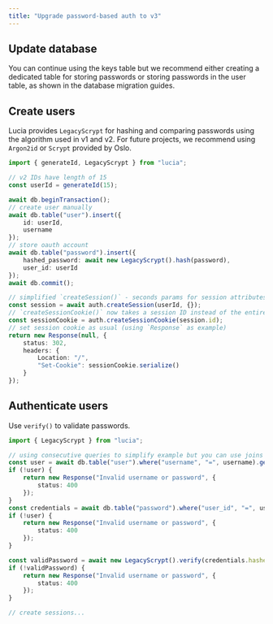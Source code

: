 ```yaml
---
title: "Upgrade password-based auth to v3"
---
```


## Update database

You can continue using the keys table but we recommend either creating a dedicated table for storing passwords or storing passwords in the user table, as shown in the database migration guides.

## Create users

Lucia provides `LegacyScrypt` for hashing and comparing passwords using the algorithm used in v1 and v2. For future projects, we recommend using `Argon2id` or `Scrypt` provided by Oslo.

```ts
import { generateId, LegacyScrypt } from "lucia";

// v2 IDs have length of 15
const userId = generateId(15);

await db.beginTransaction();
// create user manually
await db.table("user").insert({
	id: userId,
	username
});
// store oauth account
await db.table("password").insert({
	hashed_password: await new LegacyScrypt().hash(password),
	user_id: userId
});
await db.commit();

// simplified `createSession()` - seconds params for session attributes
const session = await auth.createSession(userId, {});
// `createSessionCookie()` now takes a session ID instead of the entire session object
const sessionCookie = auth.createSessionCookie(session.id);
// set session cookie as usual (using `Response` as example)
return new Response(null, {
	status: 302,
	headers: {
		Location: "/",
		"Set-Cookie": sessionCookie.serialize()
	}
});
```

## Authenticate users

Use `verify()` to validate passwords.

```ts
import { LegacyScrypt } from "lucia";

// using consecutive queries to simplify example but you can use joins
const user = await db.table("user").where("username", "=", username).get();
if (!user) {
	return new Response("Invalid username or password", {
		status: 400
	});
}
const credentials = await db.table("password").where("user_id", "=", user.id).get();
if (!user) {
	return new Response("Invalid username or password", {
		status: 400
	});
}

const validPassword = await new LegacyScrypt().verify(credentials.hashed_password, password);
if (!validPassword) {
	return new Response("Invalid username or password", {
		status: 400
	});
}

// create sessions...
```
